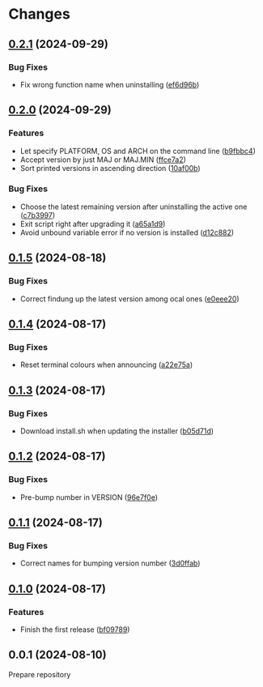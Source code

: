 # Changes

## [0.2.1](https://github.com/prantlf/goup/compare/v0.2.0...v0.2.1) (2024-09-29)

### Bug Fixes

* Fix wrong function name when uninstalling ([ef6d96b](https://github.com/prantlf/goup/commit/ef6d96b9c32fa40cc10a6bba4fc3b2c6f9c6191d))

## [0.2.0](https://github.com/prantlf/goup/compare/v0.1.5...v0.2.0) (2024-09-29)

### Features

* Let specify PLATFORM, OS and ARCH on the command line ([b9fbbc4](https://github.com/prantlf/goup/commit/b9fbbc4b5009787493d2f6d813d615a3f7a7dd9a))
* Accept version by just MAJ or MAJ.MIN ([ffce7a2](https://github.com/prantlf/goup/commit/ffce7a2603c1cd658307c0a1250ef62abb4bd6cf))
* Sort printed versions in ascending direction ([10af00b](https://github.com/prantlf/goup/commit/10af00b5960b99d8b95deddf29d4d1c2e1d41e22))

### Bug Fixes

* Choose the latest remaining version after uninstalling the active one ([c7b3997](https://github.com/prantlf/goup/commit/c7b3997c50f27dd306b1a5acd0f6dcb9ebbd3503))
* Exit script right after upgrading it ([a65a1d9](https://github.com/prantlf/goup/commit/a65a1d9c5fd85f6d680a3afb0f9b2e2dc5f5dbde))
* Avoid unbound variable error if no version is installed ([d12c882](https://github.com/prantlf/goup/commit/d12c8824023a19c67cff6d2701aed964956030e6))

## [0.1.5](https://github.com/prantlf/goup/compare/v0.1.4...v0.1.5) (2024-08-18)

### Bug Fixes

* Correct findung up the latest version among ocal ones ([e0eee20](https://github.com/prantlf/goup/commit/e0eee206ce96ac76f8434ad14447b5cf212f850e))

## [0.1.4](https://github.com/prantlf/goup/compare/v0.1.3...v0.1.4) (2024-08-17)

### Bug Fixes

* Reset terminal colours when announcing ([a22e75a](https://github.com/prantlf/goup/commit/a22e75a6ef092d17b97ef835ae3be1e48cfd0bdc))

## [0.1.3](https://github.com/prantlf/goup/compare/v0.1.2...v0.1.3) (2024-08-17)

### Bug Fixes

* Download install.sh when updating the installer ([b05d71d](https://github.com/prantlf/goup/commit/b05d71d6e04a74bd7070ef8edd65a87a3a29ddc1))

## [0.1.2](https://github.com/prantlf/goup/compare/v0.1.1...v0.1.2) (2024-08-17)

### Bug Fixes

* Pre-bump number in VERSION ([96e7f0e](https://github.com/prantlf/goup/commit/96e7f0eb493798d22fc1404ee73bae0a3a9dfdcc))

## [0.1.1](https://github.com/prantlf/goup/compare/v0.1.0...v0.1.1) (2024-08-17)

### Bug Fixes

* Correct names for bumping version number ([3d0ffab](https://github.com/prantlf/goup/commit/3d0ffab6090317fb5619a298571782dcf7c37e74))

## [0.1.0](https://github.com/prantlf/goup/compare/v0.0.1...v0.1.0) (2024-08-17)

### Features

* Finish the first release ([bf09789](https://github.com/prantlf/goup/commit/bf097891ae7c1919c150f8d8f62f171adaef865a))

## 0.0.1 (2024-08-10)

Prepare repository
